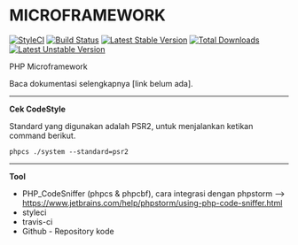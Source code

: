 # MICROFRAMEWORK
[![StyleCI](https://github.styleci.io/repos/210505965/shield?branch=master)](https://github.styleci.io/repos/210505965)
[![Build Status](https://travis-ci.org/fatkulnurk/microframework.svg?branch=master)](https://travis-ci.org/fatkulnurk/microframework)
[![Latest Stable Version](https://poser.pugx.org/fatkulnurk/microframework/v/stable)](https://packagist.org/packages/fatkulnurk/microframework)
[![Total Downloads](https://poser.pugx.org/fatkulnurk/microframework/downloads)](https://packagist.org/packages/fatkulnurk/microframework)
[![Latest Unstable Version](https://poser.pugx.org/fatkulnurk/microframework/v/unstable)](https://packagist.org/packages/fatkulnurk/microframework)

PHP Microframework

Baca dokumentasi selengkapnya [link belum ada].

---
**Cek CodeStyle**

Standard yang digunakan adalah PSR2, untuk menjalankan ketikan command berikut.

``
phpcs ./system --standard=psr2
``

---
**Tool**
- PHP_CodeSniffer (phpcs & phpcbf), 
cara integrasi dengan phpstorm --> https://www.jetbrains.com/help/phpstorm/using-php-code-sniffer.html
- styleci
- travis-ci
- Github - Repository kode